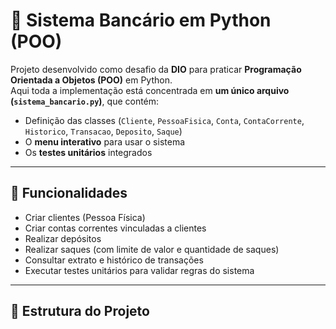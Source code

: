 # 🏦 Sistema Bancário em Python (POO)

Projeto desenvolvido como desafio da **DIO** para praticar **Programação Orientada a Objetos (POO)** em Python.  
Aqui toda a implementação está concentrada em **um único arquivo (`sistema_bancario.py`)**, que contém:  

- Definição das classes (`Cliente`, `PessoaFisica`, `Conta`, `ContaCorrente`, `Historico`, `Transacao`, `Deposito`, `Saque`)  
- O **menu interativo** para usar o sistema  
- Os **testes unitários** integrados  

---

## 🚀 Funcionalidades
- Criar clientes (Pessoa Física)
- Criar contas correntes vinculadas a clientes
- Realizar depósitos
- Realizar saques (com limite de valor e quantidade de saques)
- Consultar extrato e histórico de transações
- Executar testes unitários para validar regras do sistema

---

## 📂 Estrutura do Projeto
